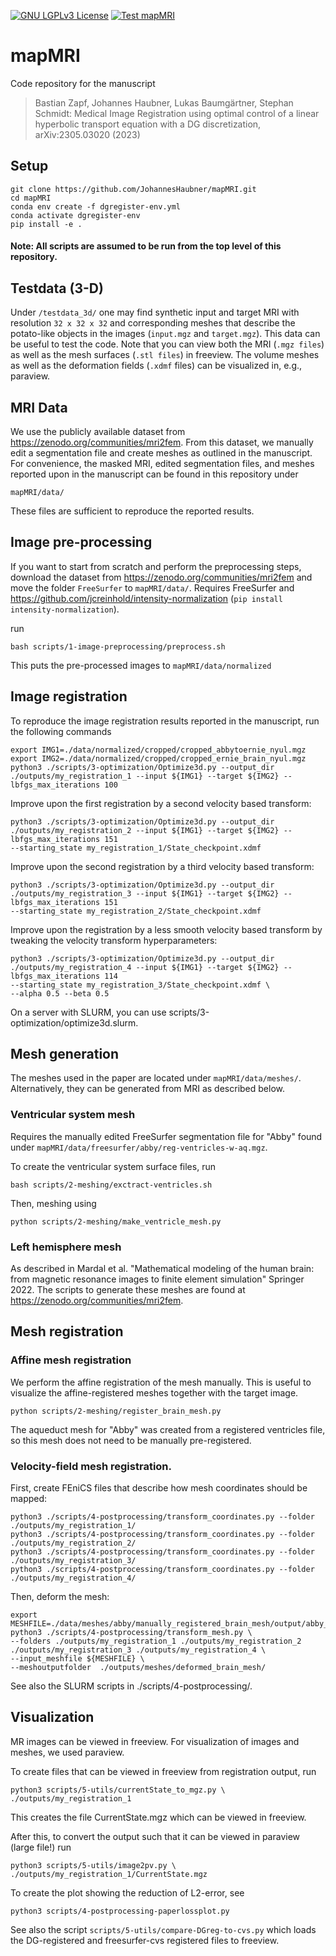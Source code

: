 [![GNU LGPLv3 License](https://img.shields.io/github/license/JohannesHaubner/mapMRI)](https://choosealicense.com/licenses/lgpl-3.0/)
[![Test mapMRI](https://github.com/JohannesHaubner/mapMRI/actions/workflows/test.yml/badge.svg?style=plastic)](https://github.com/JohannesHaubner/mapMRI/actions/workflows/test.yml)

# mapMRI 

Code repository for the manuscript

> Bastian Zapf, Johannes Haubner, Lukas Baumgärtner, Stephan Schmidt: Medical Image Registration using optimal control of a linear hyperbolic transport equation with a DG discretization, arXiv:2305.03020 (2023)

## Setup

```
git clone https://github.com/JohannesHaubner/mapMRI.git
cd mapMRI
conda env create -f dgregister-env.yml
conda activate dgregister-env
pip install -e .
```

#### Note: All scripts are assumed to be run from the top level of this repository.

## Testdata (3-D)

Under `/testdata_3d/` one may find synthetic input and target MRI with resolution `32 x 32 x 32` and corresponding meshes that describe the potato-like objects in the images (`input.mgz` and `target.mgz`).
This data can be useful to test the code. 
Note that you can view both the MRI (`.mgz files`) as well as the mesh surfaces (`.stl files`) in freeview. The volume meshes as well as the deformation fields (`.xdmf` files) can be visualized in, e.g., paraview.

## MRI Data

We use the publicly available dataset from https://zenodo.org/communities/mri2fem.
From this dataset, we manually edit a segmentation file and create meshes as outlined in the manuscript.
For convenience, the masked MRI, edited segmentation files, and meshes reported upon in the manuscript can be found in this repository under
```
mapMRI/data/
```
These files are sufficient to reproduce the reported results. 


## Image pre-processing

If you want to start from scratch and perform the preprocessing steps, download the dataset from https://zenodo.org/communities/mri2fem and move the folder `FreeSurfer` to `mapMRI/data/`.
Requires FreeSurfer and https://github.com/jcreinhold/intensity-normalization (`pip install intensity-normalization`).

run 
```
bash scripts/1-image-preprocessing/preprocess.sh
```

This puts the pre-processed images to `mapMRI/data/normalized`

## Image registration

To reproduce the image registration results reported in the manuscript, run the following commands
```
export IMG1=./data/normalized/cropped/cropped_abbytoernie_nyul.mgz
export IMG2=./data/normalized/cropped/cropped_ernie_brain_nyul.mgz
python3 ./scripts/3-optimization/Optimize3d.py --output_dir ./outputs/my_registration_1 --input ${IMG1} --target ${IMG2} --lbfgs_max_iterations 100 
```

Improve upon the first registration by a second velocity based transform:

```
python3 ./scripts/3-optimization/Optimize3d.py --output_dir ./outputs/my_registration_2 --input ${IMG1} --target ${IMG2} --lbfgs_max_iterations 151
--starting_state my_registration_1/State_checkpoint.xdmf 
```

Improve upon the second registration by a third velocity based transform:

```
python3 ./scripts/3-optimization/Optimize3d.py --output_dir ./outputs/my_registration_3 --input ${IMG1} --target ${IMG2} --lbfgs_max_iterations 151 
--starting_state my_registration_2/State_checkpoint.xdmf
```


Improve upon the registration by a less smooth velocity based transform by tweaking the velocity transform hyperparameters:

```
python3 ./scripts/3-optimization/Optimize3d.py --output_dir ./outputs/my_registration_4 --input ${IMG1} --target ${IMG2} --lbfgs_max_iterations 114
--starting_state my_registration_3/State_checkpoint.xdmf \
--alpha 0.5 --beta 0.5
```

On a server with SLURM, you can use scripts/3-optimization/optimize3d.slurm.


## Mesh generation

The meshes used in the paper are located under `mapMRI/data/meshes/`.
Alternatively, they can be generated from MRI as described below.

### Ventricular system mesh

Requires the manually edited FreeSurfer segmentation file for "Abby" found under `mapMRI/data/freesurfer/abby/reg-ventricles-w-aq.mgz`.


To create the ventricular system surface files, run
```
bash scripts/2-meshing/exctract-ventricles.sh
```
Then, meshing using

```
python scripts/2-meshing/make_ventricle_mesh.py
```

### Left hemisphere mesh

As described in Mardal et al. "Mathematical modeling of the human brain: from magnetic resonance images to finite element simulation" Springer 2022.
The scripts to generate these meshes are found at https://zenodo.org/communities/mri2fem.


## Mesh registration


### Affine mesh registration
We perform the affine registration of the mesh manually. 
This is useful to visualize the affine-registered meshes together with the target image.

```
python scripts/2-meshing/register_brain_mesh.py
```

The aqueduct mesh for "Abby" was created from a registered ventricles file, so this mesh does not need to be manually pre-registered.

### Velocity-field mesh registration.

First, create FEniCS files that describe how mesh coordinates should be mapped:
```
python3 ./scripts/4-postprocessing/transform_coordinates.py --folder ./outputs/my_registration_1/
python3 ./scripts/4-postprocessing/transform_coordinates.py --folder ./outputs/my_registration_2/
python3 ./scripts/4-postprocessing/transform_coordinates.py --folder ./outputs/my_registration_3/
python3 ./scripts/4-postprocessing/transform_coordinates.py --folder ./outputs/my_registration_4/

```

Then, deform the mesh:
```
export MESHFILE=./data/meshes/abby/manually_registered_brain_mesh/output/abby_registered_brain_mesh.xml
python3 ./scripts/4-postprocessing/transform_mesh.py \
--folders ./outputs/my_registration_1 ./outputs/my_registration_2 ./outputs/my_registration_3 ./outputs/my_registration_4 \
--input_meshfile ${MESHFILE} \
--meshoutputfolder  ./outputs/meshes/deformed_brain_mesh/
```

See also the SLURM scripts in ./scripts/4-postprocessing/.


## Visualization

MR images can be viewed in freeview. 
For visualization of images and meshes, we used paraview. 

To create files that can be viewed in freeview from registration output, run 
```
python3 scripts/5-utils/currentState_to_mgz.py \
./outputs/my_registration_1
```
This creates the file CurrentState.mgz which can be viewed in freeview.

After this, to convert the output such that it can be viewed in paraview (large file!) run
```
python3 scripts/5-utils/image2pv.py \
./outputs/my_registration_1/CurrentState.mgz
```

To create the plot showing the reduction of L2-error, see
```
python3 scripts/4-postprocessing-paperlossplot.py
```


See also the script `scripts/5-utils/compare-DGreg-to-cvs.py` which loads the DG-registered and freesurfer-cvs registered files to freeview.
